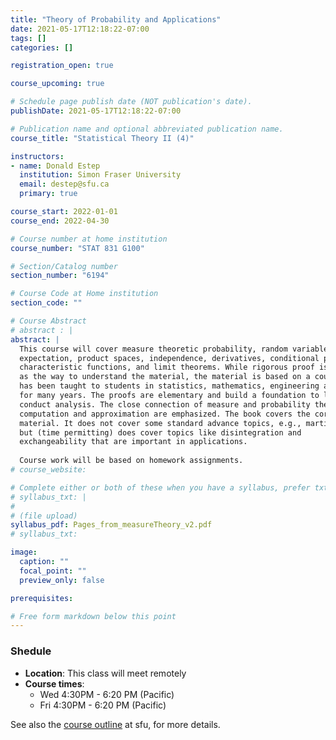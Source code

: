 ```yaml
---
title: "Theory of Probability and Applications"
date: 2021-05-17T12:18:22-07:00
tags: []
categories: []

registration_open: true

course_upcoming: true

# Schedule page publish date (NOT publication's date).
publishDate: 2021-05-17T12:18:22-07:00

# Publication name and optional abbreviated publication name.
course_title: "Statistical Theory II (4)"

instructors:
- name: Donald Estep
  institution: Simon Fraser University
  email: destep@sfu.ca
  primary: true

course_start: 2022-01-01
course_end: 2022-04-30

# Course number at home institution
course_number: "STAT 831 G100"

# Section/Catalog number
section_number: "6194"

# Course Code at Home institution
section_code: ""

# Course Abstract
# abstract : |
abstract: |
  This course will cover measure theoretic probability, random variables,
  expectation, product spaces, independence, derivatives, conditional probability,
  characteristic functions, and limit theorems. While rigorous proof is emphasized
  as the way to understand the material, the material is based on a course that
  has been taught to students in statistics, mathematics, engineering and science
  for many years. The proofs are elementary and build a foundation to learn how to
  conduct analysis. The close connection of measure and probability theory to
  computation and approximation are emphasized. The book covers the core
  material. It does not cover some standard advance topics, e.g., martingales,
  but (time permitting) does cover topics like disintegration and
  exchangeability that are important in applications.
  
  Course work will be based on homework assignments.
# course_website:

# Complete either or both of these when you have a syllabus, prefer txt!
# syllabus_txt: |
#
# (file upload)
syllabus_pdf: Pages_from_measureTheory_v2.pdf
# syllabus_txt:

image:
  caption: ""
  focal_point: ""
  preview_only: false

prerequisites:

# Free form markdown below this point
---
```


### Shedule
 * **Location**: This class will meet remotely
 * **Course times**:
   - Wed 4:30PM - 6:20 PM (Pacific)
   - Fri 4:30PM - 6:20 PM (Pacific)

See also the [course outline](https://www.sfu.ca/outlines.html?2022/spring/stat/831/g100) at sfu, for more details.
